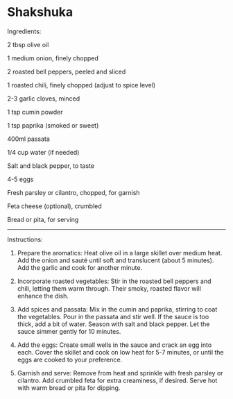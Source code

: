 # Shakshuka

Ingredients:

2 tbsp olive oil

1 medium onion, finely chopped

2 roasted bell peppers, peeled and sliced

1 roasted chili, finely chopped (adjust to spice level)

2-3 garlic cloves, minced

1 tsp cumin powder

1 tsp paprika (smoked or sweet)

400ml passata

1/4 cup water (if needed)

Salt and black pepper, to taste

4-5 eggs

Fresh parsley or cilantro, chopped, for garnish

Feta cheese (optional), crumbled

Bread or pita, for serving



---

Instructions:

1. Prepare the aromatics:
Heat olive oil in a large skillet over medium heat. Add the onion and sauté until soft and translucent (about 5 minutes). Add the garlic and cook for another minute.


2. Incorporate roasted vegetables:
Stir in the roasted bell peppers and chili, letting them warm through. Their smoky, roasted flavor will enhance the dish.


3. Add spices and passata:
Mix in the cumin and paprika, stirring to coat the vegetables. Pour in the passata and stir well. If the sauce is too thick, add a bit of water. Season with salt and black pepper. Let the sauce simmer gently for 10 minutes.


4. Add the eggs:
Create small wells in the sauce and crack an egg into each. Cover the skillet and cook on low heat for 5-7 minutes, or until the eggs are cooked to your preference.


5. Garnish and serve:
Remove from heat and sprinkle with fresh parsley or cilantro. Add crumbled feta for extra creaminess, if desired. Serve hot with warm bread or pita for dipping.
